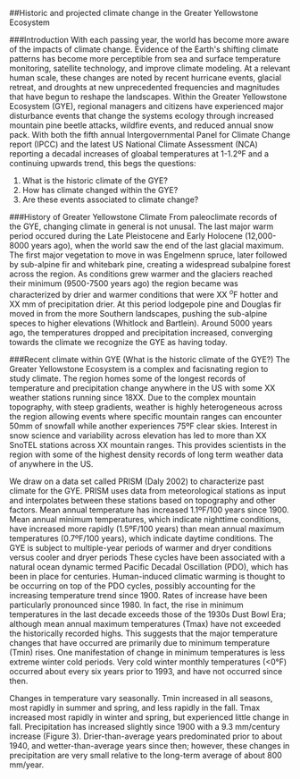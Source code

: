##Historic and projected climate change in the Greater Yellowstone Ecosystem

###Introduction
With each passing year, the world has become more aware of the impacts of climate change. Evidence of the Earth's shifting climate patterns has become more perceptible from sea and surface temperature monitoring, satellite technology, and improve climate modeling.  At a relevant human scale, these changes are noted by recent hurricane events, glacial retreat, and droughts at new unprecedented frequencies and magnitudes that have begun to reshape the landscapes. Within the Greater Yellowstone Ecosystem (GYE), regional managers and citizens have experienced major disturbance  events that change the systems ecology through increased mountain pine  beetle attacks, wildfire events, and reduced annual snow pack. With both the fifth annual Intergovernmental Panel for Climate Change report (IPCC) and the latest US National Climate Assessment (NCA) reporting a decadal increases of gloabal temperatures at 1-1.2ºF and a continuing upwards trend, this begs the questions:

1. What is the historic climate of the GYE?
2. How has climate changed within the GYE?
3. Are these events associated to climate change?  

###History of Greater Yellowstone Climate 
From paleoclimate records of the GYE, changing climate in general is not unusal. The last major warm period occured during the Late Pleistocene and Early Holocene (12,000-8000 years ago), when the world saw the end of the last glacial maximum. The first major vegetation to move in was Engelmenn spruce, later followed by sub-alpine fir and whitebark pine, creating a widespread subalpine forest across the region. As conditions grew warmer and the glaciers reached their minimum (9500-7500 years ago) the region became was characterized by drier and warmer conditions that were XX $^o$F hotter and XX mm of precipitation drier.  At this period lodgepole pine and Douglas fir moved in from the more Southern landscapes, pushing the sub-alpine speces to higher elevations (Whitlock and Bartlein). Around 5000 years ago, the temperatures dropped and precipitation increased, converging towards the climate we recognize the GYE as having today.

###Recent climate within GYE (What is the historic climate of the GYE?)
The Greater Yellowstone Ecosystem is a complex and facisnating region to study climate. The region homes some of the longest records of temperature and precipitation change anywhere in the US with some XX weather stations running since 18XX. Due to the complex mountain topography, with steep gradients, weather is highly heterogeneous across the region allowing events where specific mountain ranges can encounter 50mm of snowfall while another experiences 75ºF clear skies. Interest in snow science and variability across elevation has led to more than XX SnoTEL stations across XX mountain ranges. This provides scientists in the region with some of the highest density records of long term weather data of anywhere in the US. 

We draw on a data set called PRISM (Daly 2002) to characterize past climate for the GYE. PRISM uses data from meteorological stations as input and interpolates between these stations based on topography and other factors. Mean annual temperature has increased 1.1ºF/100 years since 1900. Mean annual minimum temperatures, which indicate nighttime conditions, have increased more rapidly (1.5ºF/100 years) than mean annual maximum
temperatures (0.7ºF/100 years), which indicate daytime conditions. The GYE is subject to multiple-year periods of warmer and dryer conditions versus cooler and dryer periods These cycles have been associated with a natural ocean dynamic termed Pacific Decadal Oscillation (PDO), which has been in place for centuries. Human-induced climatic warming is thought to be occurring on top of the PDO cycles, possibly accounting for the increasing temperature trend since 1900. Rates of increase have been particularly pronounced since 1980. In fact, the rise in minimum temperatures in the last decade exceeds those of the 1930s Dust Bowl Era; although mean annual maximum temperatures (Tmax) have not exceeded the historically recorded highs. This suggests that the major temperature changes that have occurred are primarily due to minimum temperature (Tmin) rises. One manifestation of change in minimum temperatures is less extreme winter cold periods. Very cold winter monthly temperatures (<0°F) occurred about every six years prior to 1993, and have not occurred since then.

Changes in temperature vary seasonally. Tmin increased in all seasons, most rapidly in summer and spring, and less rapidly in the fall. Tmax increased most rapidly in winter and spring, but experienced little change in fall. Precipitation has increased slightly since 1900 with a 9.3 mm/century increase (Figure 3). Drier-than-average years predominated prior to about 1940, and wetter-than-average years since then; however, these changes in precipitation are very small relative to the long-term average of about 800 mm/year.